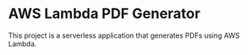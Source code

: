 # AWS Lambda PDF Generator

This project is a serverless application that generates PDFs using AWS Lambda.


